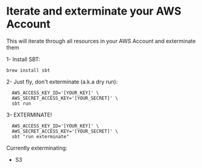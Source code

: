# Iterate and exterminate your AWS Account

This will iterate through all resources in your AWS Account and exterminate them

1- Install SBT:
```
brew install sbt
```

2- Just fly, don't exterminate (a.k.a dry run): 
```
  AWS_ACCESS_KEY_ID='[YOUR_KEY]' \
  AWS_SECRET_ACCESS_KEY='[YOUR_SECRET]' \ 
  sbt run
```
3- EXTERMINATE!
```
  AWS_ACCESS_KEY_ID='[YOUR_KEY]' \
  AWS_SECRET_ACCESS_KEY='[YOUR_SECRET]' \ 
  sbt "run exterminate"
```

Currently exterminating:
- S3

